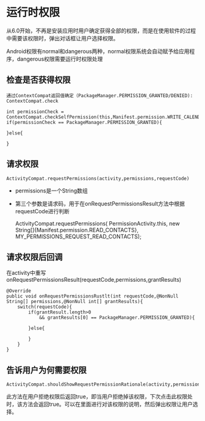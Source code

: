 # 运行时权限 #

从6.0开始，不再是安装应用时用户确定获得全部的权限，而是在使用软件的过程中需要该权限时，弹出对话框让用户选择权限。

Android权限有normal和dangerous两种，normal权限系统会自动赋予给应用程序，dangerous权限需要运行时权限处理

## 检查是否获得权限 ##
    通过ContextCompat返回值确定（PackageManager.PERMISSION_GRANTED/DENIED):
    ContextCompat.check

    int permissionCheck = ContextCompat.checkSelfPermission(this,Manifest.permission.WRITE_CALENDAR);
    if(permissionCheck == PackageManager.PERMISSION_GRANTED){
        
    }else{

    }

## 请求权限 ##
    ActivityCompat.requestPermissions(activity,permissions,requestCode)

- permissions是一个String数组
- 第三个参数是请求码，用于在onRequestPermissionsResult方法中根据requestCode进行判断

    ActivityCompat.requestPermissions(
        PermissionActivity.this,
        new String[]{Manifest.permission.READ_CONTACTS},
        MY_PERMISSIONS_REQUEST_READ_CONTACTS);

## 请求权限后回调 ##

在activity中重写onRequestPermissionsResult(requestCode,permissions,grantResults)

    @Override
    public void onRequestPermissionsRustlt(int requestCode,@NonNull String[] permissions,@NonNull int[] grantResults){
        switch(requestCode){
            if(grantResult.length>0
                && grantResults[0] == PackageManager.PERMISSION_GRANTED){

            }else{

            }
        }
    }

## 告诉用户为何需要权限 ##

    ActivityCompat.shouldShowRequestPermissionRationale(activity,permission)

此方法在用户拒绝权限后返回true，即当用户拒绝掉该权限，下次点击此权限处时，该方法会返回true。可以在里面进行对该权限的说明，然后弹出权限让用户选择。

    